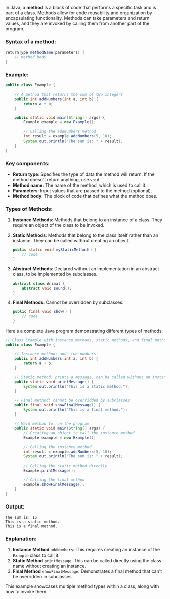 In Java, a **method** is a block of code that performs a specific task and is part of a class. Methods allow for code reusability and organization by encapsulating functionality. Methods can take parameters and return values, and they are invoked by calling them from another part of the program.

### Syntax of a method:
```java
returnType methodName(parameters) {
    // method body
}
```

### Example:
```java
public class Example {

    // A method that returns the sum of two integers
    public int addNumbers(int a, int b) {
        return a + b;
    }

    public static void main(String[] args) {
        Example example = new Example();
        
        // Calling the addNumbers method
        int result = example.addNumbers(5, 10);
        System.out.println("The sum is: " + result);
    }
}
```

### Key components:
- **Return type**: Specifies the type of data the method will return. If the method doesn't return anything, use `void`.
- **Method name**: The name of the method, which is used to call it.
- **Parameters**: Input values that are passed to the method (optional).
- **Method body**: The block of code that defines what the method does.

### Types of Methods:
1. **Instance Methods**: Methods that belong to an instance of a class. They require an object of the class to be invoked.

2. **Static Methods**: Methods that belong to the class itself rather than an instance. They can be called without creating an object.
   ```java
   public static void myStaticMethod() {
       // code
   }
   ```

3. **Abstract Methods**: Declared without an implementation in an abstract class, to be implemented by subclasses.
   ```java
   abstract class Animal {
       abstract void sound();
   }
   ```

4. **Final Methods**: Cannot be overridden by subclasses.
   ```java
   public final void show() {
       // code
   }
   ```
Here's a complete Java program demonstrating different types of methods:

```java
// Class Example with instance methods, static methods, and final methods
public class Example {

    // Instance method: adds two numbers
    public int addNumbers(int a, int b) {
        return a + b;
    }

    // Static method: prints a message, can be called without an instance
    public static void printMessage() {
        System.out.println("This is a static method.");
    }

    // Final method: cannot be overridden by subclasses
    public final void showFinalMessage() {
        System.out.println("This is a final method.");
    }

    // Main method to run the program
    public static void main(String[] args) {
        // Creating an object to call the instance method
        Example example = new Example();
        
        // Calling the instance method
        int result = example.addNumbers(5, 10);
        System.out.println("The sum is: " + result);
        
        // Calling the static method directly
        Example.printMessage();

        // Calling the final method
        example.showFinalMessage();
    }
}
```

### Output:
```
The sum is: 15
This is a static method.
This is a final method.
```

### Explanation:
1. **Instance Method** `addNumbers`: This requires creating an instance of the `Example` class to call it.
2. **Static Method** `printMessage`: This can be called directly using the class name without creating an instance.
3. **Final Method** `showFinalMessage`: Demonstrates a final method that can't be overridden in subclasses.

This example showcases multiple method types within a class, along with how to invoke them.
